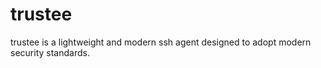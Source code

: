 # trustee

trustee is a lightweight and modern ssh agent designed to adopt modern security standards.
